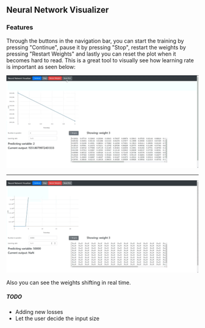 ## Neural Network Visualizer

### Features
Through the buttons in the navigation bar, you can start the training by pressing "Continue", pause it by pressing "Stop", restart the weights by pressing "Restart Weights" and lastly you can reset the plot when it becomes hard to read.
This is a great tool to visually see how learning rate is important as seen below:

![](https://github.com/mehmetcanakbay/neuralnetworkviz/blob/main/media/lr_example_gif1.gif)

----

![](https://github.com/mehmetcanakbay/neuralnetworkviz/blob/main/media/lr_example_gif2.gif)

Also you can see the weights shifting in real time.
##### TODO
- Adding new losses
- Let the user decide the input size

